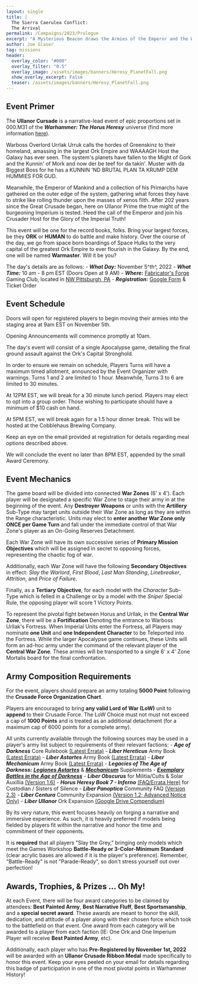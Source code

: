 ```yaml
---
layout: single
title: |
  The Sierra Caerulea Conflict:
  The Arrival
permalink: /Campaigns/2023/Prologue
excerpt: "A Mysterious Beacon draws the Armies of the Emperor and the Warmaster to the Nebula ..." 
author: Joe Glaser
tag: missions
header:
  overlay_color: "#000"
  overlay_filter: "0.5"
  overlay_image: /assets/images/banners/Heresy_PlanetFall.png
  show_overlay_excerpt: False
  teaser: /assets/images/banners/Heresy_PlanetFall.png
---
```


## Event Primer

The **Ullanor Cursade** is a narrative-lead event of epic proportions set in 000.M31 of the ***Warhammer: The Horus Heresy*** universe (find more information [here](https://thehorusheresy.com/)).

Warboss Overlord Urrlak Urruk calls the hordes of Greenskinz to their homeland, amassing in the largest Ork Empire and WAAAAGH Host the Galaxy has ever seen. The system's planets have fallen to the Might of Gork and the Kunnin' of Mork and now der be teef for da takin'. Muster with da Biggest Boss for he has a KUNNIN 'ND BRUTAL PLAN TA KRUMP DEM HUMMIES FOR GUD.

Meanwhile, the Emperor of Mankind and a collection of his Primarchs have gathered on the outer edge of the system, gathering what forces they have to strike like rolling thunder upon the masses of xenos filth. After 202 years since the Great Crusade began, here on Ullanor Prime the true might of the burgeoning Imperium is tested. Heed the call of the Emperor and join his Crusader Host for the Glory of the Imperial Truth!

This event will be one for the record books, folks. Bring your largest forces, be they **ORK** or **HUMAN** to do battle and make history. Over the course of the day, we go from space born boardings of Space Hulks to the very capital of the greatest Ork Empire to ever flourish in the Galaxy. By the end, one will be named **Warmaster**. Will it be you?

The day's details are as follows:
    - ***What Day:*** November 5^th^, 2022
    - ***What Time:*** 10 am - 8 pm EST (Doors Open at 9 AM)
    - ***Where:*** [Fabricator's Forge](https://www.fabricatorsforge.com/) Gaming Club, located in [NW Pittsburgh, PA](https://goo.gl/maps/du8v2eY2vxVW6YPi7)
    - ***Registration:*** [Google Form](https://forms.gle/NDtxESMPQWCXYVbW8) & Ticket Order

## Event Schedule
Doors will open for registered players to begin moving their armies into the staging area at 9am EST on November 5th.

Opening Announcements will commence promptly at 10am.

The day's event will consist of a single Apocalypse game, detailing the final ground assault against the Ork's Capital Stronghold.

In order to ensure we remain on schedule, Players Turns will have a maximum timed allotment, announced by the Event Organizer with warnings. Turns 1 and 2 are limited to 1 hour. Meanwhile, Turns 3 to 6 are limited to 30 minutes.

At 12PM EST, we will break for a 30 minute lunch period. Players may elect to opt into a group order. Those wishing to participate should have a minimum of $10 cash on hand.

At 5PM EST, we will break again for a 1.5 hour dinner break. This will be hosted at the Cobblehaus Brewing Company.

Keep an eye on the email provided at registration for details regarding meal options described above.

We will conclude the event no later than 8PM EST, appended by the small Award Ceremony.

## Event Mechanics
The game board will be divided into connected **War Zones** (6' x 4'). Each player will be designated a specific War Zone to stage their army in at the beginning of the event. Any **Destroyer Weapons** or units with the **Artillery** Sub-Type may target units outside their War Zone as long as they are within the Range characteristic. Units may elect to **enter another War Zone only ONCE per Game Turn** and fall under the immediate control of that War Zone's player as an On-Going Reserves Detachment.

Each War Zone will have its own successive series of **Primary Mission Objectives** which will be assigned in secret to opposing forces, representing the chaotic fog of war.

Additionally, each War Zone will have the following **Secondary Objectives** in effect: *Slay the Warlord*, *First Blood*, *Last Man Standing*, *Linebreaker*, *Attrition*, and *Price of Failure*.

Finally, as a **Tertiary Objective**, for each model with the *Character* Sub-Type which is felled in a Challenge or by a model with the *Sniper* Special Rule, the opposing player will score 1 Victory Points.

To represent the pivotal fight between Horus and Urllak, in the **Central War Zone**, there will be a **Fortification** Denoting the entrance to Warboss Urllak's Fortress. When Imperial Units enter the Fortress, all Players may nominate **one Unit** and **one Independent Character** to be Teleported into the Fortress. While the larger Apocalypse game continues, these Units will form an ad-hoc army under the command of the relevant player of the **Central War Zone**. These armies will be transported to a single 6' x 4' Zone Mortalis board for the final confrontation.

## Army Composition Requirements
For the event, players should prepare an army totaling **5000 Point** following the __Crusade Force Organization Chart__.

Players are encouraged to bring __any valid Lord of War (LoW)__ unit to **append** to their Crusade Force. The LoW Choice must not must not exceed a cap of **1000 Points** and is treated as an additional detachment (for a maximum cap of 6000 points for a complete army).

All units currently available through the following sources may be used in a player's army list subject to requirements of their relevant factions:
    - ***Age of Darkness*** Core Rulebook [(Latest Errata)](https://www.warhammer-community.com/wp-content/uploads/2022/09/7AX0peoK6m7C7uzw.pdf)
    - ***Liber Hereticus*** Army Book [(Latest Errata)](https://www.warhammer-community.com/wp-content/uploads/2022/09/yq5znaB0N5sLyARr.pdf)
    - ***Liber Astartes*** Army Book [(Latest Errata)](https://www.warhammer-community.com/wp-content/uploads/2022/09/yq5znaB0N5sLyARr.pdf)
    - ***Liber Mechanicum*** Army Book [(Latest Errata)](https://www.warhammer-community.com/wp-content/uploads/2022/09/RQ0Pcrm0LJB5BwSG.pdf)
    - ***Legacies of The Age of Darkness:*** [***Legiones Astartes***](https://www.warhammer-community.com/wp-content/uploads/2022/09/RZRGS5ADYjwUb7Ry.pdf) & [***Mechanicum***](https://www.warhammer-community.com/wp-content/uploads/2022/09/WJKYil2FehoZxrD9.pdf) Supplements
    - [***Exemplary Battles in the Age of Darkness***](https://www.warhammer-community.com/wp-content/uploads/2022/09/n10JM7pGRr4EyfIh.pdf)
    - ***Liber Obscurus*** for Militia/Cults & Solar Auxillia [(Version 1.6)](https://drive.google.com/file/d/1kB9J8bAtwBA14Tsrg1EPPNUgiUakaY6X/view?usp=sharing)
    - ***Horus Heresy Book 7 - Inferno*** [(FAQ/Errata Here)](https://whc-cdn.games-workshop.com/wp-content/uploads/2018/07/Horus-Heresy-Custodes-Errata-v1.0.pdf) for Custodian / Sisters of Silence
    - ***Liber Panoptica*** Community FAQ [(Version 2.3)](https://hh-ageofdarkness.itch.io/liberpanoptica)
    - ***Liber Centura*** Community Expansion [(Version 1.2; Advanced Notice Only)](https://hh-ageofdarkness.itch.io/libercentura)
    - ***Liber Ullanor*** Ork Expansion [(Google Drive Compendium)](https://drive.google.com/drive/folders/1TJ7qCjAUKsjJp1aabtTs-Z4oWPBkZf5s?usp=sharing)

By its very nature, this event focuses heavily on forging a narrative and immersive experience. As such, it is heavily preferred if models being fielded by players fit within the narrative and honor the time and commitment of their opponents.

It is **required** that all players "Slay the Grey," bringing only models which meet the Games Workshop **Battle-Ready or 3-Color-Minimum Standard** (clear acrylic bases are allowed if it is the player's preference). Remember, "Battle-Ready" is not "Parade-Ready", so don't stress yourself out over perfection!

## Awards, Trophies, & Prizes … Oh My!
At each Event, there will be four award categories to be claimed by attendees: **Best Painted Army**, **Best Narrative Fluff**, **Best Sportsmanship**, and a **special secret award**. These awards are meant to honor the skill, dedication, and attitude of a player along with their chosen force which took to the battlefield on that event. One award from each category will be awarded to a player from each faction (IE: One Ork and One Imperium Player will receive **Best Painted Army**, etc).

Additionally, each player who has **Pre-Registered by November 1st, 2022** will be awarded with an **Ullanor Crusade Ribbon Medal** made specifically to honor this event. Keep your eyes peeled on your email for details regarding this badge of participation in one of the most pivotal points in Warhammer History!